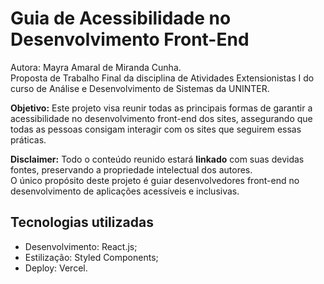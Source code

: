 # Guia de Acessibilidade no Desenvolvimento Front-End

Autora: Mayra Amaral de Miranda Cunha.  
Proposta de Trabalho Final da disciplina de Atividades Extensionistas I do curso de Análise e Desenvolvimento de Sistemas da UNINTER.

**Objetivo:** Este projeto visa reunir todas as principais formas de garantir a acessibilidade no desenvolvimento front-end dos sites, assegurando que todas as pessoas consigam interagir com os sites que seguirem essas práticas.

**Disclaimer:** Todo o conteúdo reunido estará **linkado** com suas devidas fontes, preservando a propriedade intelectual dos autores.  
O único propósito deste projeto é guiar desenvolvedores front-end no desenvolvimento de aplicações acessíveis e inclusivas.

## Tecnologias utilizadas

- Desenvolvimento: React.js;
- Estilização: Styled Components;
- Deploy: Vercel.
